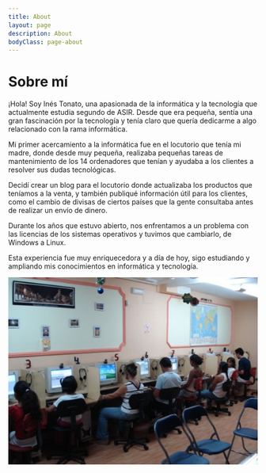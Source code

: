 ```yaml
---
title: About
layout: page
description: About
bodyClass: page-about
---
```

# Sobre mí

¡Hola! Soy Inés Tonato, una apasionada de la informática y la tecnología que actualmente estudia segundo de ASIR. Desde que era pequeña, sentía una gran fascinación por la tecnología y tenía claro que quería dedicarme a algo relacionado con la rama informática.

Mi primer acercamiento a la informática fue en el locutorio que tenía mi madre, donde desde muy pequeña, realizaba pequeñas tareas de mantenimiento de los 14 ordenadores que tenían y ayudaba a los clientes a resolver sus dudas tecnológicas.

Decidí crear un blog para el locutorio donde actualizaba los productos que teníamos a la venta, y también publiqué información útil para los clientes, como el cambio de divisas de ciertos países que la gente consultaba antes de realizar un envío de dinero. 

Durante los años que estuvo abierto, nos enfrentamos a un problema con las licencias de los sistemas operativos y tuvimos que cambiarlo, de Windows a Linux. 

Esta experiencia fue muy enriquecedora y a día de hoy, sigo estudiando y ampliando mis conocimientos en informática y tecnología.


![Image](/assets/images/locutorio.jpg)